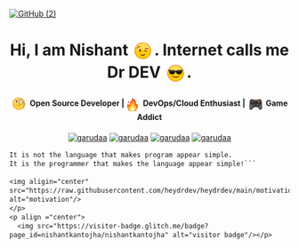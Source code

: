 [![GitHub (2)](https://user-images.githubusercontent.com/97366282/175751978-fb0c581a-7488-4ca1-b2a2-c7b1b4a17973.png)](https://twitter.com/heydrdev)


<h1 style = font-size: "50px" align="center"> Hi, I am Nishant <img align="center" src="https://raw.githubusercontent.com/heydrdev/devtools/main/emojis/telegram/winking-face.gif" width="40" />. Internet calls me Dr DEV <img align="center" src="https://raw.githubusercontent.com/heydrdev/devtools/main/emojis/telegram/smiling-face-with-sunglasses.gif"  width="40" />.</h1>
<h4 align="center"><img align="center" src="https://raw.githubusercontent.com/heydrdev/devtools/main/emojis/telegram/face-with-monocle.gif" height="30" width="30" /> Open Source Developer |<img align="center" src="https://raw.githubusercontent.com/heydrdev/devtools/main/emojis/telegram/fire.gif" height="30" width="30" /> DevOps/Cloud Enthusiast | <img align="center" src="https://raw.githubusercontent.com/heydrdev/devtools/main/emojis/telegram/video-game.gif" height="30" width="30" /> Game Addict</h4>
<p align="center">
<a href="https://www.linkedin.com/in/nishant-kant-ojha/" target="blank"><img align="center" src="https://github.com/nishantkantojha/tools/blob/main/Icons/linkedin.svg" alt="garudaa" height="30" width="40" /></a>
<a href="https://www.facebook.com/nishantkantojha/" target="blank"><img align="center" src=https://github.com/nishantkantojha/tools/blob/main/Icons/facebook.svg alt="garudaa" height="30" width="40" /></a>
<a href="https://www.instagram.com/nishantkantojha/" target="blank"><img align="center" src=https://github.com/nishantkantojha/tools/blob/main/Icons/instagram.svg alt="garudaa" height="30" width="40" /></a>
<a href="https://twitter.com/nishantkantojha" target="blank"><img align="center" src=https://github.com/nishantkantojha/tools/blob/main/Icons/twitter.svg alt="garudaa" height="30" width="40" /></a>

```text
It is not the language that makes program appear simple.
It is the programmer that makes the language appear simple!```

<img aligin="center" src="https://raw.githubusercontent.com/heydrdev/heydrdev/main/motivation.png" alt="motivation"/>
</p>
<p align ="center">
  <img src="https://visitor-badge.glitch.me/badge?page_id=nishantkantojha/nishantkantojha" alt="visitor badge"/></p>



